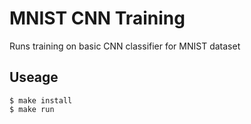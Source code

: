 # MNIST CNN Training

Runs training on basic CNN classifier for MNIST dataset

## Useage

```
$ make install
$ make run
```